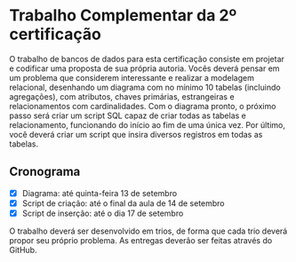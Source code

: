 # Trabalho Complementar da 2º certificação

O trabalho de bancos de dados para esta certificação consiste em projetar e codificar uma proposta de sua própria autoria. Vocês deverá pensar em um problema que considerem interessante e realizar a modelagem relacional, desenhando um diagrama com no mínimo 10 tabelas (incluindo agregações), com atributos, chaves primárias, estrangeiras e relacionamentos com cardinalidades. Com o diagrama pronto, o próximo passo será criar um script SQL capaz de criar todas as tabelas e relacionamento, funcionando do início ao fim de uma única vez. Por último, você deverá criar um script que insira diversos registros em todas as tabelas.

## Cronograma

- [x] Diagrama: até quinta-feira 13 de setembro
- [x] Script de criação: até o final da aula de 14 de setembro
- [x] Script de inserção: até o dia 17 de setembro

O trabalho deverá ser desenvolvido em trios, de forma que cada trio deverá propor seu próprio problema. As entregas deverão ser feitas através do GitHub.
